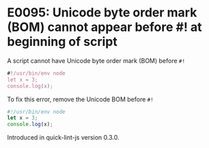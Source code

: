 # E0095: Unicode byte order mark (BOM) cannot appear before #! at beginning of script

A script cannot have Unicode byte order mark (BOM) before `#!`

```javascript
﻿#!/usr/bin/env node
let x = 3;
console.log(x);
```

To fix this error, remove the Unicode BOM before `#!`

```javascript
#!/usr/bin/env node
let x = 3;
console.log(x);
```

Introduced in quick-lint-js version 0.3.0.
